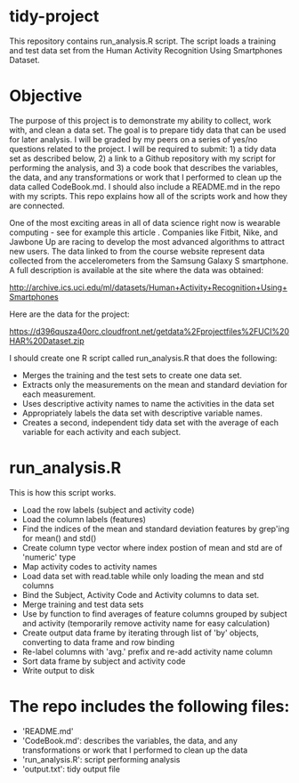 tidy-project
============

This repository contains run_analysis.R script.  The script loads a training and test data set from the Human Activity Recognition Using Smartphones Dataset.  


Objective
============
The purpose of this project is to demonstrate my ability to collect, work with, and clean a data set. The goal is to prepare tidy data that can be used for later analysis. I will be graded by my peers on a series of yes/no questions related to the project. I will be required to submit: 1) a tidy data set as described below, 2) a link to a Github repository with my script for performing the analysis, and 3) a code book that describes the variables, the data, and any transformations or work that I performed to clean up the data called CodeBook.md. I should also include a README.md in the repo with my scripts. This repo explains how all of the scripts work and how they are connected.  

One of the most exciting areas in all of data science right now is wearable computing - see for example this article . Companies like Fitbit, Nike, and Jawbone Up are racing to develop the most advanced algorithms to attract new users. The data linked to from the course website represent data collected from the accelerometers from the Samsung Galaxy S smartphone. A full description is available at the site where the data was obtained: 

http://archive.ics.uci.edu/ml/datasets/Human+Activity+Recognition+Using+Smartphones 

Here are the data for the project: 

https://d396qusza40orc.cloudfront.net/getdata%2Fprojectfiles%2FUCI%20HAR%20Dataset.zip 

I should create one R script called run_analysis.R that does the following:

* Merges the training and the test sets to create one data set.
* Extracts only the measurements on the mean and standard deviation for each measurement. 
* Uses descriptive activity names to name the activities in the data set
* Appropriately labels the data set with descriptive variable names. 
* Creates a second, independent tidy data set with the average of each variable for each activity and each subject. 


run_analysis.R
===========

This is how this script works.

* Load the row labels (subject and activity code)
* Load the column labels (features)
* Find the indices of the mean and standard deviation features by grep'ing for mean() and std()
* Create column type vector where index postion of mean and std are of 'numeric' type
* Map activity codes to activity names
* Load data set with read.table while only loading the mean and std columns
* Bind the Subject, Activity Code and Activity columns to data set.
* Merge training and test data sets
* Use by function to find averages of feature columns grouped by subject and activity (temporarily remove activity name for easy calculation)
* Create output data frame by iterating through list of 'by' objects, converting to data frame and row binding
* Re-label columns with 'avg.' prefix and re-add activity name column    
* Sort data frame by subject and activity code
* Write output to disk


The repo includes the following files:
=========================================

- 'README.md'
- 'CodeBook.md': describes the variables, the data, and any transformations or work that I performed to clean up the data
- 'run_analysis.R': script performing analysis
- 'output.txt': tidy output file


